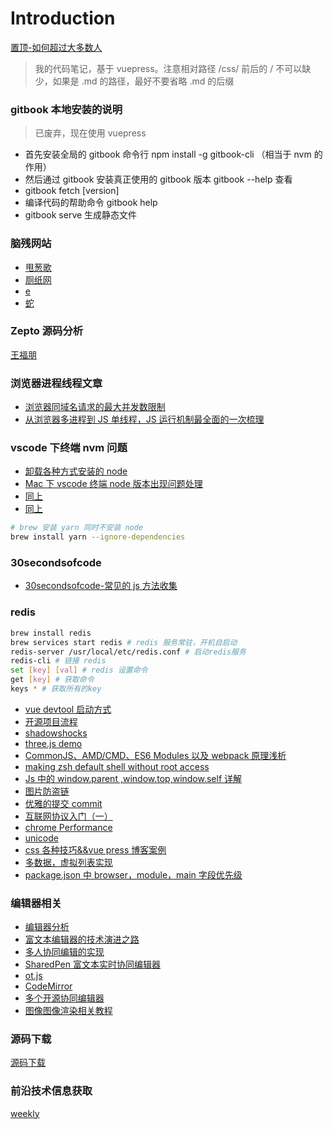 # Introduction

[置顶-如何超过大多数人](https://coolshell.cn/articles/19464.html)

> 我的代码笔记，基于 vuepress。注意相对路径 /css/ 前后的 / 不可以缺少，如果是 .md 的路径，最好不要省略 .md 的后缀

### gitbook 本地安装的说明

> 已废弃，现在使用 vuepress

- 首先安装全局的 gitbook 命令行 npm install -g gitbook-cli （相当于 nvm 的作用）
- 然后通过 gitbook 安装真正使用的 gitbook 版本 gitbook --help 查看
- gitbook fetch [version]
- 编译代码的帮助命令 gitbook help
- gitbook serve 生成静态文件

### 脑残网站

- [甩葱歌](http://leekspin.com/)
- [厕纸网](http://papertoilet.com/)
- [e](http://muchbetterthanthis.com/)
- [蛇](http://www.staggeringbeauty.com/)

### Zepto 源码分析

[王福朋](https://www.kancloud.cn/wangfupeng/zepto-design-srouce/173680)

### 浏览器进程线程文章

- [浏览器同域名请求的最大并发数限制](https://www.cnblogs.com/sunsky303/p/8862128.html)
- [从浏览器多进程到 JS 单线程，JS 运行机制最全面的一次梳理](https://www.cnblogs.com/cangqinglang/p/8963557.html)

### vscode 下终端 nvm 问题

- [卸载各种方式安装的 node](https://stackabuse.com/how-to-uninstall-node-js-from-mac-osx/)
- [Mac 下 vscode 终端 node 版本出现问题处理](https://www.zhaofinger.com/detail/68)
- [同上](https://dotblogs.com.tw/explooosion/2018/08/31/221019)
- [同上](https://stackoverflow.com/questions/44700432/visual-studio-code-to-use-node-version-specified-by-nvm)

```bash
# brew 安装 yarn 同时不安装 node
brew install yarn --ignore-dependencies
```

### 30secondsofcode

- [30secondsofcode-常见的 js 方法收集](https://30secondsofcode.org/)

### redis

```bash
brew install redis
brew services start redis # redis 服务常驻，开机自启动
redis-server /usr/local/etc/redis.conf # 启动redis服务
redis-cli # 链接 redis
set [key] [val] # redis 设置命令
get [key] # 获取命令
keys * # 获取所有的key
```

- [vue devtool 启动方式](https://github.com/vuejs/vue-devtools/issues/190)
- [开源项目流程](http://www.imooc.com/article/28240)
- [shadowshocks](https://crifan.github.io/scientific_network_summary/website/server_client_mode/ss_client/client_mac.html)
- [three.js demo](https://mrdoob.com/#/158/threejs_sketches)
- [CommonJS、AMD/CMD、ES6 Modules 以及 webpack 原理浅析](https://github.com/muwoo/blogs/issues/28)
- [making zsh default shell without root access](https://unix.stackexchange.com/questions/136423/making-zsh-default-shell-without-root-access)
- [Js 中的 window.parent ,window.top,window.self 详解](https://blog.csdn.net/zdwzzu2006/article/details/6047632)
- [图片防盗链](https://mp.weixin.qq.com/s/sVgX-YqucglgTX8oc9JjtA)
- [优雅的提交 commit](https://juejin.im/post/5afc5242f265da0b7f44bee4#heading-3)
- [互联网协议入门（一）](http://www.ruanyifeng.com/blog/2012/05/internet_protocol_suite_part_i.html)
- [chrome Performance](https://zhuanlan.zhihu.com/p/29879682)
- [unicode](https://home.unicode.org/)
- [css 各种技巧&&vue press 博客案例](https://qishaoxuan.github.io/css_tricks/)
- [多数据，虚拟列表实现](https://zhuanlan.zhihu.com/p/34585166)
- [package.json 中 browser，module，main 字段优先级](https://github.com/SunshowerC/blog/issues/8)

### 编辑器相关

- [编辑器分析](https://cnodejs.org/topic/5c0505ad1c62d83349350328)
- [富文本编辑器的技术演进之路](https://mp.weixin.qq.com/s/PyXpfiZ-PiP8S5pQcHRZng)
- [多人协同编辑的实现](https://github.com/Aaaaash/blog/issues/10)
- [SharedPen 富文本实时协同编辑器](http://objcer.com/2018/03/05/SharedPen/)
- [ot.js](https://github.com/Operational-Transformation/ot.js)
- [CodeMirror](https://github.com/codemirror/CodeMirror)
- [多个开源协同编辑器](https://yq.aliyun.com/articles/112818)
- [图像图像渲染相关教程](https://docs.qq.com/doc/DUFdKZE1oVFd3ZlBs)

### 源码下载

[源码下载](http://www.zy40.cn/)

### 前沿技术信息获取

[weekly](https://github.com/ascoders/weekly)
